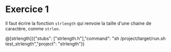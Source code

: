 # Exercice 1

Il faut écrire la fonction `strlength` qui renvoie la taille d'une chaine de caractère, comme `strlen`.

@[strlength]({"stubs": ["strlength.h"],"command": "sh /project/target/run.sh test_strlength","project": "strlength"})